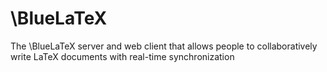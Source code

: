 \BlueLaTeX
==========

The \BlueLaTeX server and web client that allows people to collaboratively write LaTeX documents with real-time synchronization

